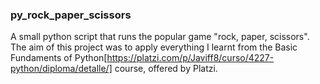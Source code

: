 ### py_rock_paper_scissors
A small python script that runs the popular game "rock, paper, scissors". The aim of this project was to apply everything I learnt from the Basic Fundaments of Python[https://platzi.com/p/Javiff8/curso/4227-python/diploma/detalle/] course, offered by Platzi.
